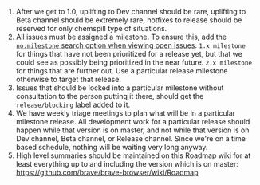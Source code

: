 1. After we get to 1.0, uplifting to Dev channel should be rare, uplifting to Beta channel should be extremely rare, hotfixes to release should be reserved for only chemspill type of situations.
2. All issues must be assigned a milestone.
To ensure this, add the [`no:milestone` search option when viewing open issues](https://github.com/brave/brave-browser/issues?utf8=%E2%9C%93&q=is%3Aissue+is%3Aopen+no%3Amilestone).  `1.x milestone` for things that have not been prioritized for a release yet, but that we could see as possibly being prioritized in the near future.  `2.x milestone` for things that are further out.  Use a particular release milestone otherwise to target that release.
3. Issues that should be locked into a particular milestone without consultation to the person putting it there, should get the `release/blocking` label added to it.
4. We have weekly triage meetings to plan what will be in a particular milestone release.  All development work for a particular release should happen while that version is on master, and not while that version is on Dev channel, Beta channel, or Release channel.  Since we're on a time based schedule, nothing will be waiting very long anyway.
5. High level summaries should be maintained on this Roadmap wiki for at least everything up to and including the version which is on master: https://github.com/brave/brave-browser/wiki/Roadmap
